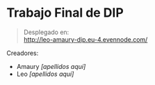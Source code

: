 # Trabajo Final de DIP

> Desplegado en:  
> http://leo-amaury-dip.eu-4.evennode.com/

Creadores:
- Amaury *[apellidos aquí]*
- Leo *[apellidos aquí]*

